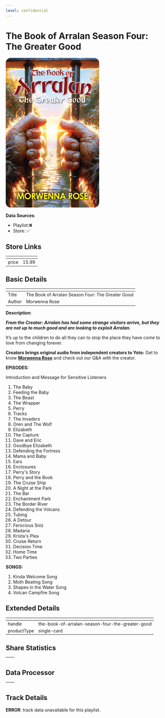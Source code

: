 ```yaml
---
level: confidential
---
```

# The Book of Arralan Season Four: The Greater Good

![card_[gGtZf].png](../../img/cards/card_[gGtZf].png)

**Data Sources**: 

- Playlist:❌
- Store: ✅


## Store Links

| <!-- --> | <!-- --> |
| - | - |
| price | 15.99 |


## Basic Details

| <!-- --> | <!-- --> |
| - | - |
| Title | The Book of Arralan Season Four: The Greater Good |
| Author | Morwenna Rose |

**Description**:

_**From the Creator: Arralan has had some strange visitors arrive, but they are not up to much good and are looking to exploit Arralan.**_

It’s up to the children to do all they can to stop the place they have come to love from changing forever.

**Creators brings original audio from independent creators to Yoto:** Get to know **[Morwenna Rose](https://yotoplay.com/creators/morwenna-rose "Morwenna Rose profile page")** and check out our Q&A with the creator.

**EPISODES:**

Introduction and Message for Sensitive Listeners  
1. The Baby  
2. Feeding the Baby  
3. The Beast  
4. The Wrapper  
5. Perry  
6. Tracks  
7. The Invaders  
8. Oren and The Wolf  
9. Elizabeth  
10. The Capture  
11. Dave and Eric  
12. Goodbye Elizabeth  
13. Defending the Fortress  
14. Mama and Baby  
15. Ears  
16. Enclosures  
17. Perry's Story  
18. Perry and the Book  
19. The Cruise Ship  
20. A Night at the Park  
21. The Bar  
22. Enchantment Park  
23. The Border River  
24. Defending the Volcans  
25. Tubing  
26. A Detour  
27. Ferocious Sniz  
28. Madaria  
29. Krista's Plea  
30. Cruise Return  
31. Decision Time  
32. Home Time  
33. Two Parties

**SONGS:**

1. Kinda Welcome Song  
2. Moth Beating Song  
3. Shapes in the Water Song  
4. Volcan Campfire Song


## Extended Details

| <!-- --> | <!-- --> |
| - | - |
| handle | the-book-of-arralan-season-four-the-greater-good |
| productType | single-card |


## Share Statistics

| <!-- --> | <!-- --> |
| - | - |


## Data Processor

| <!-- --> | <!-- --> |
| - | - |


## Track Details

**ERROR**: track data unavailable for this playlist.
